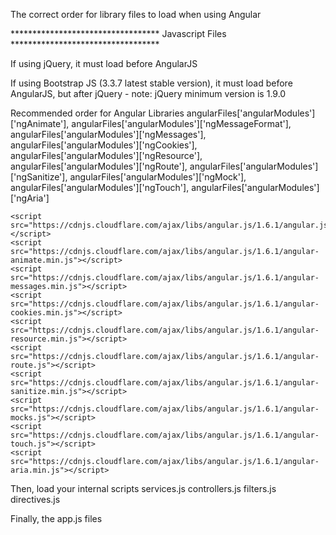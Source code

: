 The correct order for library files to load when using Angular

********************************** Javascript Files **********************************

If using jQuery, it must load before AngularJS
    <script type="text/javascript" src="https://cdnjs.cloudflare.com/ajax/libs/jquery/3.2.1/jquery.min.js"></script>

If using Bootstrap JS (3.3.7 latest stable version), it must load before AngularJS, but after jQuery - note: jQuery minimum version is 1.9.0
    <script type="text/javascript" src="https://cdnjs.cloudflare.com/ajax/libs/twitter-bootstrap/4.0.0-alpha.6/js/bootstrap.min.js"></script>

Recommended order for Angular Libraries
    angularFiles['angularModules']['ngAnimate'],
    angularFiles['angularModules']['ngMessageFormat'],
    angularFiles['angularModules']['ngMessages'],
    angularFiles['angularModules']['ngCookies'],
    angularFiles['angularModules']['ngResource'],
    angularFiles['angularModules']['ngRoute'],
    angularFiles['angularModules']['ngSanitize'],
    angularFiles['angularModules']['ngMock'],
    angularFiles['angularModules']['ngTouch'],
    angularFiles['angularModules']['ngAria']

    <script src="https://cdnjs.cloudflare.com/ajax/libs/angular.js/1.6.1/angular.js"></script>
    <script src="https://cdnjs.cloudflare.com/ajax/libs/angular.js/1.6.1/angular-animate.min.js"></script>
    <script src="https://cdnjs.cloudflare.com/ajax/libs/angular.js/1.6.1/angular-messages.min.js"></script>
    <script src="https://cdnjs.cloudflare.com/ajax/libs/angular.js/1.6.1/angular-cookies.min.js"></script>
    <script src="https://cdnjs.cloudflare.com/ajax/libs/angular.js/1.6.1/angular-resource.min.js"></script>
    <script src="https://cdnjs.cloudflare.com/ajax/libs/angular.js/1.6.1/angular-route.js"></script>
    <script src="https://cdnjs.cloudflare.com/ajax/libs/angular.js/1.6.1/angular-sanitize.min.js"></script>   
    <script src="https://cdnjs.cloudflare.com/ajax/libs/angular.js/1.6.1/angular-mocks.js"></script>   
    <script src="https://cdnjs.cloudflare.com/ajax/libs/angular.js/1.6.1/angular-touch.js"></script>   
    <script src="https://cdnjs.cloudflare.com/ajax/libs/angular.js/1.6.1/angular-aria.min.js"></script>   


Then, load your internal scripts
    services.js
    controllers.js
    filters.js
    directives.js

Finally, the app.js files
    <script src="js/app.js"></script>
